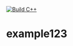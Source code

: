 [![Build C++](https://github.com/angelgarcia999/example123/actions/workflows/main.yml/badge.svg)](https://github.com/angelgarcia999/example123/actions/workflows/main.yml)
# example123
